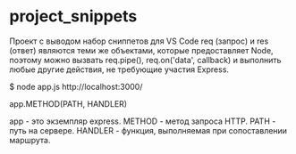 # project_snippets




Проект с выводом набор сниппетов для VS Code
req (запрос) и res (ответ) являются теми же объектами, которые предоставляет Node, поэтому можно вызвать req.pipe(), req.on('data', 
callback) и выполнить любые другие действия, не требующие участия Express.

$ node app.js
http://localhost:3000/

app.METHOD(PATH, HANDLER)

app - это экземпляр express.
METHOD - метод запроса HTTP.
PATH - путь на сервере.
HANDLER - функция, выполняемая при сопоставлении маршрута.